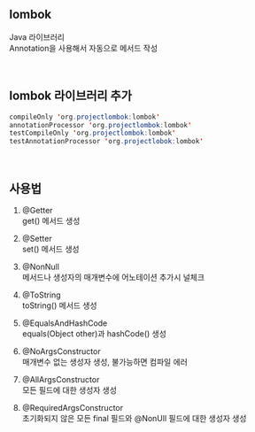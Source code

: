 ## lombok
Java 라이브러리  
Annotation을 사용해서 자동으로 메서드 작성  

<br>
  
## lombok 라이브러리 추가  
````java
compileOnly 'org.projectlombok:lombok'
annotationProcessor 'org.projectlombok:lombok'
testCompileOnly 'org.projectlombok:lombok'
testAnnotationProcessor 'org.projectlobok:lombok'
````

<br>

## 사용법
1. @Getter  
      get() 메서드 생성
      
2. @Setter  
      set() 메서드 생성
    
3. @NonNull  
      메서드나 생성자의 매개변수에 어노테이션 추가시 널체크
  
4. @ToString  
      toString() 메서드 생성
  
5. @EqualsAndHashCode  
      equals(Object other)과 hashCode() 생성
  
6. @NoArgsConstructor  
      매개변수 없는 생성자 생성, 불가능하면 컴파일 에러

7. @AllArgsConstructor  
      모든 필드에 대한 생성자 생성
  
8. @RequiredArgsConstructor  
      초기화되지 않은 모든 final 필드와 @NonUll 필드에 대한 생성자 생성
  
<br>

  
